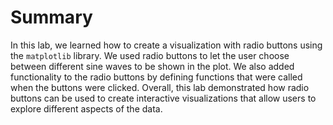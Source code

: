 # Summary

In this lab, we learned how to create a visualization with radio buttons using the `matplotlib` library. We used radio buttons to let the user choose between different sine waves to be shown in the plot. We also added functionality to the radio buttons by defining functions that were called when the buttons were clicked. Overall, this lab demonstrated how radio buttons can be used to create interactive visualizations that allow users to explore different aspects of the data.
